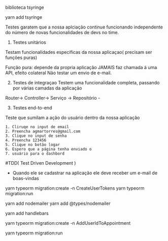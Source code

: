 biblioteca
  tsyringe

yarn add tsyringe

Testes garatem que a nossa aplciação continue funcionando independente do número de novas funcionalidades de devs no time.

1. Testes unitários

  Testam funcionalidades especificas da nossa aplicaçao( precisam ser funções puras)

  Função pura: depende da propria aplicação
  JAMAIS faz chamada á uma API, efeito colateral
  Não testar um envio de e-mail.


2. Testes de integraçao
  Testem uma funcionalidade completa, passando por várias camadas da aplicação

  Router-> Controller-> Serviço -> Repositório -

3.  Testes end-to-end

  Teste que sumilam a ação do usuário dentro da nossa aplicação

    1. Cliruqe no input de email
    2. Preencha agmartorres@gmail.com
    3. Clique no input de senha
    4. Preencha 123456
    5. Clique no botão logar
    6. Espero que a página tenha enviado o
    7. usuário para o dashbord

#TDD( Test Driven Development )

  - Quando ele se cadastrar na aplicação ele deve receber um e-mail de boas-vindas


yarn typeorm migration:create -n CreateUserTokens
yarn typeorm migration:run

yarn add nodemailer
yarn add @types/nodemailer

yarn add handlebars

yarn typeorm migration:create -n  AddUserIdToAppointment

yarn typeorm migration:run
